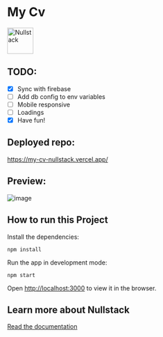 # My Cv

<img src='https://raw.githubusercontent.com/nullstack/nullstack/master/nullstack.png' height='60' alt='Nullstack' />

## TODO:
- [x] Sync with firebase
- [ ] Add db config to env variables
- [ ] Mobile responsive
- [ ] Loadings
- [x] Have fun!

## Deployed repo:
https://my-cv-nullstack.vercel.app/

## Preview:
![image](https://user-images.githubusercontent.com/26335741/175071610-79aafbed-0e85-48d7-b094-c9304f6549b1.png)


## How to run this Project

Install the dependencies:

`npm install`

Run the app in development mode:

`npm start`

Open [http://localhost:3000](http://localhost:3000) to view it in the browser.

## Learn more about Nullstack

[Read the documentation](https://nullstack.app/documentation)
